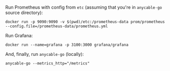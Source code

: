 Run Prometheus with config from `etc` (assuming that you're in `anycable-go` source directory):

```
docker run -p 9090:9090 -v $(pwd)/etc:/prometheus-data prom/prometheus --config.file=/prometheus-data/prometheus.yml
```

Run Grafana:

```
docker run --name=grafana -p 3100:3000 grafana/grafana
```

And, finally, run `anycable-go` (locally):

```
anycable-go --metrics_http="/metrics"
```
